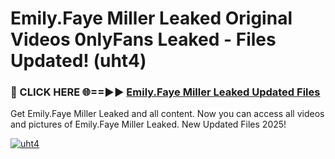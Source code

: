 # Emily.Faye Miller Leaked Original Videos 0nlyFans Leaked - Files Updated! (uht4)

<h3>🔴 CLICK HERE 🌐==►► <a href="https://tinyurl.com/2jnfzry5" rel="nofollow">Emily.Faye Miller Leaked Updated Files</a></h3>

Get Emily.Faye Miller Leaked and all content. Now you can access all videos and pictures of Emily.Faye Miller Leaked. New Updated Files 2025!

[![uht4](https://i.imgur.com/GyGTBgg.gif)](https://tinyurl.com/2jnfzry5)
